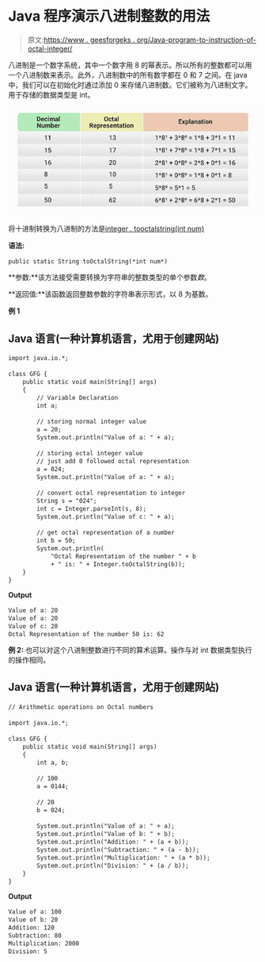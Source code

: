 # Java 程序演示八进制整数的用法

> 原文:[https://www . geesforgeks . org/Java-program-to-instruction-of-octal-integer/](https://www.geeksforgeeks.org/java-program-to-illustrate-the-usage-of-octal-integer/)

八进制是一个数字系统，其中一个数字用 8 的幂表示。所以所有的整数都可以用一个八进制数来表示。此外，八进制数中的所有数字都在 0 和 7 之间。在 java 中，我们可以在初始化时通过添加 0 来存储八进制数。它们被称为八进制文字。用于存储的数据类型是 int。

![Decimal-to-Octal-Conversion2](img/e384842904ef89df976efa401dbb3a47.png)

将十进制转换为八进制的方法是[integer . tooctalstring(int num)](https://www.geeksforgeeks.org/integer-tooctalstring-method-in-java/)

**语法:**

```
public static String toOctalString(*int num*)
```

**参数:**该方法接受需要转换为字符串的整数类型的单个参数*数*。

**返回值:**该函数返回整数参数的字符串表示形式，以 8 为基数。

**例 1**

## Java 语言(一种计算机语言，尤用于创建网站)

```
import java.io.*;

class GFG {
    public static void main(String[] args)
    {
        // Variable Declaration
        int a;

        // storing normal integer value
        a = 20;
        System.out.println("Value of a: " + a);

        // storing octal integer value
        // just add 0 followed octal representation
        a = 024;
        System.out.println("Value of a: " + a);

        // convert octal representation to integer
        String s = "024";
        int c = Integer.parseInt(s, 8);
        System.out.println("Value of c: " + a);

        // get octal representation of a number
        int b = 50;
        System.out.println(
            "Octal Representation of the number " + b
            + " is: " + Integer.toOctalString(b));
    }
}
```

**Output**

```
Value of a: 20
Value of a: 20
Value of c: 20
Octal Representation of the number 50 is: 62
```

**例 2:** 也可以对这个八进制整数进行不同的算术运算。操作与对 int 数据类型执行的操作相同。

## Java 语言(一种计算机语言，尤用于创建网站)

```
// Arithmetic operations on Octal numbers

import java.io.*;

class GFG {
    public static void main(String[] args)
    {
        int a, b;

        // 100
        a = 0144;

        // 20
        b = 024;

        System.out.println("Value of a: " + a);
        System.out.println("Value of b: " + b);
        System.out.println("Addition: " + (a + b));
        System.out.println("Subtraction: " + (a - b));
        System.out.println("Multiplication: " + (a * b));
        System.out.println("Division: " + (a / b));
    }
}
```

**Output**

```
Value of a: 100
Value of b: 20
Addition: 120
Subtraction: 80
Multiplication: 2000
Division: 5
```